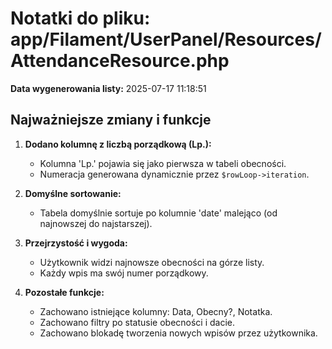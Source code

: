 # Notatki do pliku: app/Filament/UserPanel/Resources/AttendanceResource.php

**Data wygenerowania listy:** 2025-07-17 11:18:51

## Najważniejsze zmiany i funkcje

1. **Dodano kolumnę z liczbą porządkową (Lp.):**
   - Kolumna 'Lp.' pojawia się jako pierwsza w tabeli obecności.
   - Numeracja generowana dynamicznie przez `$rowLoop->iteration`.

2. **Domyślne sortowanie:**
   - Tabela domyślnie sortuje po kolumnie 'date' malejąco (od najnowszej do najstarszej).

3. **Przejrzystość i wygoda:**
   - Użytkownik widzi najnowsze obecności na górze listy.
   - Każdy wpis ma swój numer porządkowy.

4. **Pozostałe funkcje:**
   - Zachowano istniejące kolumny: Data, Obecny?, Notatka.
   - Zachowano filtry po statusie obecności i dacie.
   - Zachowano blokadę tworzenia nowych wpisów przez użytkownika. 